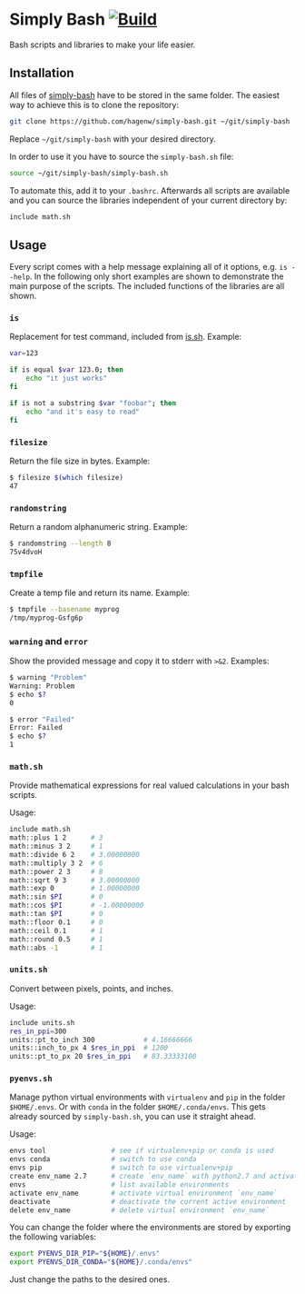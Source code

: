 # Simply Bash [![Build][travis-image]][travis-url]

Bash scripts and libraries to make your life easier.

[travis-image]: https://img.shields.io/travis/hagenw/simply-bash.svg?branch=master
[travis-url]: https://travis-ci.org/hagenw/simply-bash


## Installation

All files of [simply-bash] have to be stored in the same folder. The easiest way
to achieve this is to clone the repository:

```bash
git clone https://github.com/hagenw/simply-bash.git ~/git/simply-bash
```

Replace `~/git/simply-bash` with your desired directory.

In order to use it you have to source the `simply-bash.sh` file:

```bash
source ~/git/simply-bash/simply-bash.sh
```

To automate this, add it to your `.bashrc`.  Afterwards all scripts are
available and you can source the libraries independent of your current directory
by:

```bash
include math.sh
```

[simply-bash]: https://github.com/hagenw/simply-bash


## Usage

Every script comes with a help message explaining all of it options, e.g. `is
--help`. In the following only short examples are shown to demonstrate the main
purpose of the scripts. The included functions of the libraries are all shown.

### `is`

Replacement for test command, included from [is.sh].
Example:
```sh
var=123

if is equal $var 123.0; then
    echo "it just works"
fi

if is not a substring $var "foobar"; then
    echo "and it's easy to read"
fi
```

[is.sh]: https://github.com/qzb/is.sh

### `filesize`

Return the file size in bytes.
Example:

```sh
$ filesize $(which filesize)
47
```

### `randomstring`

Return a random alphanumeric string.
Example:

```sh
$ randomstring --length 8
75v4dvoH
```

### `tmpfile`

Create a temp file and return its name.
Example:

```sh
$ tmpfile --basename myprog
/tmp/myprog-Gsfg6p
```

### `warning` and `error`

Show the provided message and copy it to stderr with `>&2`.
Examples:

```sh
$ warning "Problem"
Warning: Problem
$ echo $?
0
```

```sh
$ error "Failed"
Error: Failed
$ echo $?
1
```

### `math.sh`

Provide mathematical expressions for real valued calculations in your bash
scripts.

Usage:

```bash
include math.sh
math::plus 1 2      # 3
math::minus 3 2     # 1
math::divide 6 2    # 3.00000000
math::multiply 3 2  # 6
math::power 2 3     # 8
math::sqrt 9 3      # 3.00000000
math::exp 0         # 1.00000000
math::sin $PI       # 0
math::cos $PI       # -1.00000000
math::tan $PI       # 0
math::floor 0.1     # 0
math::ceil 0.1      # 1
math::round 0.5     # 1
math::abs -1        # 1
```

### `units.sh`

Convert between pixels, points, and inches.

Usage:

```bash
include units.sh
res_in_ppi=300
units::pt_to_inch 300            # 4.16666666
units::inch_to_px 4 $res_in_ppi  # 1200
units::pt_to_px 20 $res_in_ppi   # 83.33333100
```

### `pyenvs.sh`

Manage python virtual environments with `virtualenv` and `pip` in the folder
`$HOME/.envs`. Or with `conda` in the folder `$HOME/.conda/envs`.
This gets already sourced by `simply-bash.sh`, you can use it straight ahead.

Usage:

```bash
envs tool                # see if virtualenv+pip or conda is used
envs conda               # switch to use conda
envs pip                 # switch to use virtualenv+pip
create env_name 2.7      # create `env_name` with python2.7 and activate it
envs                     # list available environments
activate env_name        # activate virtual environment `env_name`
deactivate               # deactivate the current active environment
delete env_name          # delete virtual environment `env_name`
```

You can change the folder where the environments are stored by exporting the
following variables:

```bash
export PYENVS_DIR_PIP="${HOME}/.envs"
export PYENVS_DIR_CONDA="${HOME}/.conda/envs"
```

Just change the paths to the desired ones.
